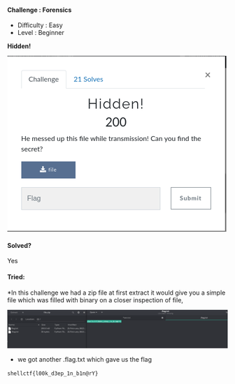####  Challenge : Forensics


* Difficulty : Easy
* Level : Beginner

**Hidden!**

![alt text](images/hchall.png)

#### Solved?

Yes

#### Tried:

*In this challenge we had  a zip file at first extract it would give you a simple file which was filled with binary on a closer inspection of file,

![alt text](images/hflag.png)
* we got another .flag.txt which gave us the flag

`shellctf{l00k_d3ep_1n_b1n@rY}`
